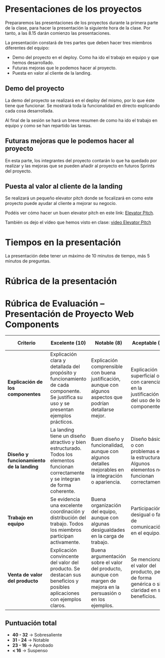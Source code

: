 # Presentaciones de los proyectos

Prepararemos las presentaciones de los proyectos durante la primera parte de la clase, para hacer la presentación la siguiente hora de la clase. Por tanto, a las 8.15 darán comienzo las presentaciones.

La presentación constará de tres partes que deben hacer tres miembros diferentes del equipo:

* Demo del proyecto en el deploy. Como ha ido el trabajo en equipo y que hemos desarrollado.
* Futuras mejoras que le podemos hacer al proyecto.
* Puesta en valor al cliente de la landing.

## Demo del proyecto

La demo del proyecto se realizará en el deploy del mismo, por lo que éste tiene que funcionar. Se mostrará toda la funcionalidad en directo explicando cada cosa desarrollada.

Al final de la sesión se hará un breve resumen de como ha ido el trabajo en equipo y como se han repartido las tareas.

## Futuras mejoras que le podemos hacer al proyecto

En esta parte, los integrantes del proyecto contarán lo que ha quedado por realizar y las mejoras que se pueden añadir al proyecto en futuros Sprints del proyecto.

## Puesta al valor al cliente de la landing

Se realizará un pequeño elevator pitch donde se focalizará en como este proyecto puede ayudar al cliente a mejorar su negocio.

Podéis ver cómo hacer un buen elevator pitch en este link: [Elevator Pitch](https://www.anfix.com/blog/como-hacer-un-buen-elevator-pitch).

También os dejo el vídeo que hemos visto en clase: [video Elevator Pitch](https://www.youtube.com/watch?v=ppTDpdsCRtU)

# Tiempos en la presentación

La presentación debe tener un máximo de 10 minutos de tiempo, más 5 minutos de preguntas.

# Rúbrica de la presentación

# Rúbrica de Evaluación – Presentación de Proyecto Web Components  

| Criterio | Excelente (10) | Notable (8) | Aceptable (6) | Insuficiente (4 o menos) |
|----------|--------------|------------|------------|----------------|
| **Explicación de los componentes** | Explicación clara y detallada del propósito y funcionamiento de cada componente. Se justifica su uso y se presentan ejemplos prácticos. | Explicación comprensible con buena justificación, aunque con algunos aspectos que podrían detallarse mejor. | Explicación superficial o con carencias en la justificación del uso de los componentes. | Explicación confusa o incorrecta, sin justificar adecuadamente los componentes utilizados. |
| **Diseño y funcionamiento de la landing** | La landing tiene un diseño atractivo y bien estructurado. Todos los elementos funcionan correctamente y se integran de forma coherente. | Buen diseño y funcionalidad, aunque con algunos detalles mejorables en la integración o apariencia. | Diseño básico o con problemas en la estructura. Algunos elementos no funcionan correctamente. | Diseño descuidado y problemas graves de funcionalidad. La landing no cumple su propósito. |
| **Trabajo en equipo** | Se evidencia una excelente coordinación y distribución del trabajo. Todos los miembros participan activamente. | Buena organización del equipo, aunque con algunas desigualdades en la carga de trabajo. | Participación desigual o falta de comunicación en el equipo. | Falta de trabajo en equipo evidente. La presentación se basa en el esfuerzo de solo algunos miembros. |
| **Venta de valor del producto** | Explicación convincente del valor del producto. Se destacan sus beneficios y posibles aplicaciones con ejemplos claros. | Buena argumentación sobre el valor del producto, aunque con margen de mejora en la persuasión o en los ejemplos. | Se menciona el valor del producto, pero de forma genérica o sin claridad en sus beneficios. | No se transmite el valor del producto o la presentación es poco convincente. |

## Puntuación total  
- **40 - 32** → Sobresaliente  
- **31 - 24** → Notable  
- **23 - 16** → Aprobado  
- **< 16** → Suspenso  